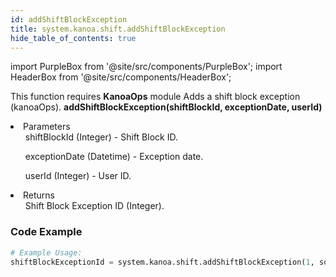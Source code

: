 ```yaml
---
id: addShiftBlockException
title: system.kanoa.shift.addShiftBlockException
hide_table_of_contents: true
---
```


import PurpleBox from '@site/src/components/PurpleBox';
import HeaderBox from '@site/src/components/HeaderBox';

<PurpleBox>This function requires <b>KanoaOps</b> module</PurpleBox>
<HeaderBox header="Description">Adds a shift block exception (kanoaOps).</HeaderBox>
<HeaderBox header="Syntax">
    <b>addShiftBlockException(shiftBlockId, exceptionDate, userId)</b>
    <li>Parameters <br />
        <ul>shiftBlockId (Integer) - Shift Block ID.</ul>
        <ul>exceptionDate (Datetime) - Exception date.</ul>
        <ul>userId (Integer) - User ID.</ul>
    </li>
    <li>Returns <br />
        <ul>Shift Block Exception ID (Integer).</ul>
    </li>
</HeaderBox>

### Code Example

```python
# Example Usage:
shiftBlockExceptionId = system.kanoa.shift.addShiftBlockException(1, someDate, 123)
